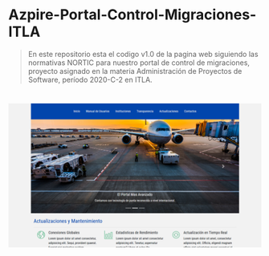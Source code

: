 # Azpire-Portal-Control-Migraciones-ITLA
> En este repositorio esta el codigo v1.0 de la pagina web siguiendo las normativas NORTIC para nuestro portal de control de migraciones, proyecto asignado en la materia Administración de Proyectos de Software, período 2020-C-2 en ITLA.
#
![](Preview.png)
